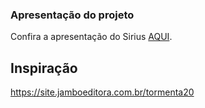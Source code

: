 ### Apresentação do projeto

Confira a apresentação do Sirius [AQUI](https://www.canva.com/design/DAGWf7Z8SD4/7ILYZS8qEiIAr5Q4-hBKRw/view?utm_content=DAGWf7Z8SD4&utm_campaign=designshare&utm_medium=link&utm_source=editor).


## Inspiração

https://site.jamboeditora.com.br/tormenta20
